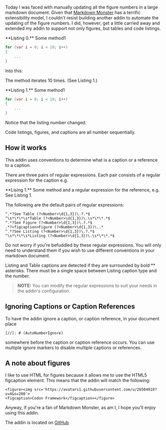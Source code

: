 Today I was faced with manually updating all the figure numbers in a large markdown document. 
Given that [Markdown Monster](https://markdownmonster.west-wind.com/) has a terrific extensibility model, 
I couldn't resist building another addin to automate the updating of the figure numbers. 
I did, however, get a little carried away and extended my addin to support not only figures, but tables and code listings.

\*\*Listing 0.\*\* Some method1

```csharp
for (var i = 0; i < 10; i++)
{
	...
}
```

Into this:

The method iterates 10 times. (See Listing 1.)

\*\*Listing 1.\*\* Some method1

```csharp
for (var i = 0; i < 10; i++)
{
	...
}
```

Notice that the listing number changed.

Code listings, figures, and captions are all number sequentially.

## How it works

This addin uses conventions to determine what is a caption or a reference to a caption.

There are three pairs of regular expressions. Each pair consists of a regular expression for the caption e.g.

\*\*Lising 1.\*\* Some method
and a regular expression for the reference, e.g.
See Listing 1.

The following are the default pairs of regular expressions:

```
^.*?See Table (?<Number>\d{1,3})\.?.*$
^\s*\*\*\s*Table (?<Number>\d{1,3})\.\s*\*\*.*$
^.*?See Figure (?<Number>\d{1,3})\.?.*$
.*?<figcaption>Figure (?<Number>\d{1,3})\..*
^.*?See Listing (?<Number>\d{1,3})\.?.*$
^\s*\*\*\s*Listing (?<Number>\d{1,3})\.\s*\*\*.*$
```

Do not worry if you're befuddled by these regular expressions. 
You will only need to understand them if you wish to use different conventions in your markdown document.

Listing and Table captions are detected if they are surrounded by bold \*\* asterisks. 
There must be a single space between Listing caption type and the number.

> **NOTE:** You can modify the regular expressions to suit your needs in the addin's configuration.

## Ignoring Captions or Caption References

To have the addin ignore a caption, or caption reference, in your document place
```
[//]: # (AutoNumberIgnore)
```

somewhere before the caption or caption reference occurs. You can use multiple ignore markers to disable multiple captions or references.

## A note about figures

I like to use HTML for figures because it allows me to use the HTML5 figcaption element. This means that the addin will match the following:

```
<figure><img src='https://avatars1.githubusercontent.com/u/26504010?v=4&s=200'>
<figcaption>Codon Framework</figcaption></figure>
```

Anyway, if you're a fan of Markdown Monster, as am I, I hope you'll enjoy using this addin.

The addin is located on [GitHub](https://github.com/DVaughan/AutoNumberAddin)
